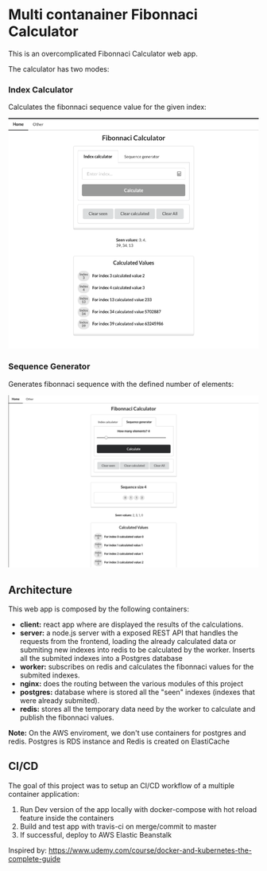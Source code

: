 # Multi contanainer Fibonnaci Calculator

This is an overcomplicated Fibonnaci Calculator web app. 

The calculator has two modes:

### Index Calculator
Calculates the fibonnaci sequence value for the given index:

![index](images/index-calculator.png)

### Sequence Generator
Generates fibonnaci sequence with the defined number of elements:

![sequence](images/sequence-generator.png)

## Architecture
This web app is composed by the following containers:

- **client:** react app where are displayed the results of the calculations.
- **server:** a node.js server with a exposed REST API that handles the requests from the frontend, loading the already calculated
data or submiting new indexes into redis to be calculated by the worker. Inserts all the submited indexes into a Postgres database
- **worker:** subscribes on redis and calculates the fibonnaci values for the submited indexes.
- **nginx:** does the routing between the various modules of this project
- **postgres:** database where is stored all the "seen" indexes (indexes that were already submited).
- **redis:** stores all the temporary data need by the worker to calculate and publish the fibonnaci values.

**Note:** On the AWS enviroment, we don't use containers for postgres and redis. Postgres is RDS instance and Redis is created on ElastiCache

## CI/CD

The goal of this project was to setup an CI/CD workflow of a multiple container application:
1. Run Dev version of the app locally with docker-compose with hot reload feature inside the containers
2. Build and test app with travis-ci on merge/commit to master
3. If successful, deploy to AWS Elastic Beanstalk

Inspired by: https://www.udemy.com/course/docker-and-kubernetes-the-complete-guide
